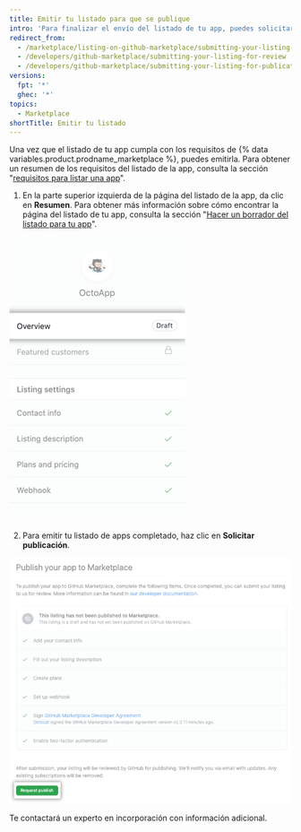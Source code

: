 ```yaml
---
title: Emitir tu listado para que se publique
intro: 'Para finalizar el envío del listado de tu app, puedes solicitar que un experto de incorporación la revise.'
redirect_from:
  - /marketplace/listing-on-github-marketplace/submitting-your-listing-for-review
  - /developers/github-marketplace/submitting-your-listing-for-review
  - /developers/github-marketplace/submitting-your-listing-for-publication
versions:
  fpt: '*'
  ghec: '*'
topics:
  - Marketplace
shortTitle: Emitir tu listado
---
```


Una vez que el listado de tu app cumpla con los requisitos de {% data variables.product.prodname_marketplace %}, puedes emitirla. Para obtener un resumen de los requisitos del listado de la app, consulta la sección "[requisitos para listar una app](/developers/github-marketplace/requirements-for-listing-an-app)".

1. En la parte superior izquierda de la página del listado de la app, da clic en **Resumen**. Para obtener más información sobre cómo encontrar la página del listado de tu app, consulta la sección "[Hacer un borrador del listado para tu app](/developers/github-marketplace/drafting-a-listing-for-your-app)".

  ![Opción de resumen para el borrador de listado de marketplace](/assets/images/marketplace/edit-marketplace-listing-overview.png)

2. Para emitir tu listado de apps completado, haz clic en **Solicitar publicación**.

  ![Lista de verificación de "Publica tu app en Marketplace" con botón de emisión al final](/assets/images/marketplace/publish-your-app-checklist-and-submission.png)

Te contactará un experto en incorporación con información adicional.

